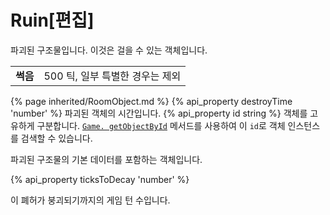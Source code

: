 # Ruin[편집]
<img src="img/ruin.png" alt="" align="right" />
파괴된 구조물입니다. 이것은 걸을 수 있는 객체입니다.
<table class="table gameplay-info">
    <tbody>
    <tr>
        <td><strong>썩음</strong></td>
        <td>500 틱, 일부 특별한 경우는 제외</td>
    </tr>
    </tbody>
</table>
{% page inherited/RoomObject.md %}
{% api_property destroyTime 'number' %}
파괴된 객체의 시간입니다.
{% api_property id string %}
객체를 고유하게 구분합니다. <a href="#Game. getObjectById"><code>Game. getObjectById</code></a> 메서드를 사용하여 이 <code>id</code>로 객체 인스턴스를 검색할 수 있습니다.

파괴된 구조물의 기본 데이터를 포함하는 객체입니다.

{% api_property ticksToDecay 'number' %}

이 폐허가 붕괴되기까지의 게임 턴 수입니다.